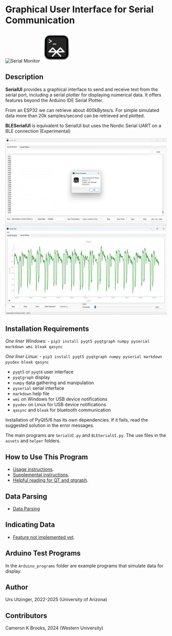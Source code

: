 # Graphical User Interface for Serial Communication
![Serial Monitor](assets/serial_96.png)
![BLE Serial Monitor](assets/BLE_96.png)

## Description
**SerialUI** provides a graphical interface to send and receive text from the serial port, including a serial plotter for displaying numerical data. It offers features beyond the Arduino IDE Serial Plotter. 

From an ESP32 we can retrieve about 400kBytes/s. For simple simulated data more than 20k samples/second can be retrieved and plotted.

**BLESerialUI** is equivalent to SerialUI but uses the Nordic Serial UART on a BLE connection (Experimental)

<img src="docs/SerialMonitor.png" alt="Serial Monitor" width="600"/>
<img src="docs/SerialPlotter.png" alt="Serial Plotter" width="600"/>

## Installation Requirements
*One liner Windows:* 
    - `pip3 install pyqt5 pyqtgraph numpy pyserial markdown wmi bleak qasync`

*One liner Linux:* 
    - `pip3 install pyqt5 pyqtgraph numpy pyserial markdown pyudev bleak qasync`

- `pyqt5` or `pyqt6` user interface
- `pyqtgraph` display
- `numpy` data gathering and manipulation
- `pyserial` serial interface
- `markdown` help file
- `wmi` on Windows for USB device notifications
- `pyudev` on Linux  for USB device notifications
- `qasync` and `bleak` for bluetooth communication

Installation of PyQt5/6 has its own dependencies. If it fails, read the suggested solution in the error messages.

The main programs are `SerialUI.py` and `BLESerialUI.py`. The use files in the `assets` and `helper` folders.

## How to Use This Program
- [Usage instructions](docs/Instructions.md).
- [Supplemental instructions](docs/Supplementalinstructions.md).
- [Helpful reading for QT and qtgraph](docs/Helpful_readings.md).

## Data Parsing
- [Data Parsing](docs/Dataparsing.md)

## Indicating Data
- [Feature not implemented yet](docs/Indicating.md).

## Arduino Test Programs
In the `Arduino_programs` folder are example programs that simulate data for display.

## Author
Urs Utzinger, 2022-2025 (University of Arizona)

## Contributors
Cameron K Brooks, 2024 (Western University)